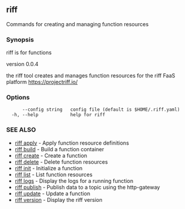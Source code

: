 ## riff

Commands for creating and managing function resources

### Synopsis


riff is for functions

version 0.0.4

the riff tool creates and manages function resources for the riff FaaS platform https://projectriff.io/

### Options

```
      --config string   config file (default is $HOME/.riff.yaml)
  -h, --help            help for riff
```

### SEE ALSO
* [riff apply](riff_apply.md)	 - Apply function resource definitions
* [riff build](riff_build.md)	 - Build a function container
* [riff create](riff_create.md)	 - Create a function
* [riff delete](riff_delete.md)	 - Delete function resources
* [riff init](riff_init.md)	 - Initialize a function
* [riff list](riff_list.md)	 - List function resources
* [riff logs](riff_logs.md)	 - Display the logs for a running function
* [riff publish](riff_publish.md)	 - Publish data to a topic using the http-gateway
* [riff update](riff_update.md)	 - Update a function
* [riff version](riff_version.md)	 - Display the riff version

